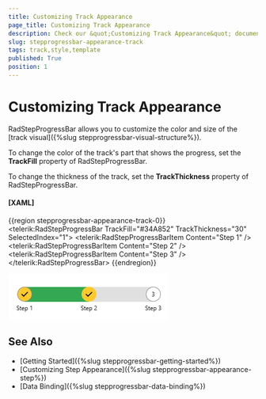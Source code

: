 ```yaml
---
title: Customizing Track Appearance
page_title: Customizing Track Appearance
description: Check our &quot;Customizing Track Appearance&quot; documentation article for the RadStepProgressBar control.
slug: stepprogressbar-appearance-track
tags: track,style,template
published: True
position: 1
---
```


# Customizing Track Appearance

RadStepProgressBar allows you to customize the color and size of the [track visual]({%slug stepprogressbar-visual-structure%}).

To change the color of the track's part that shows the progress, set the __TrackFill__ property of RadStepProgressBar.

To change the thickness of the track, set the __TrackThickness__ property of RadStepProgressBar.

#### __[XAML]__
{{region stepprogressbar-appearance-track-0}}
	<telerik:RadStepProgressBar TrackFill="#34A852" TrackThickness="30" SelectedIndex="1">
		<telerik:RadStepProgressBarItem Content="Step 1" />
		<telerik:RadStepProgressBarItem Content="Step 2" />
		<telerik:RadStepProgressBarItem Content="Step 3" />
	</telerik:RadStepProgressBar>
{{endregion}}

![](images/stepprogressbar-appearance-track-0.png)

## See Also
* [Getting Started]({%slug stepprogressbar-getting-started%})
* [Customizing Step Appearance]({%slug stepprogressbar-appearance-step%})
* [Data Binding]({%slug stepprogressbar-data-binding%})